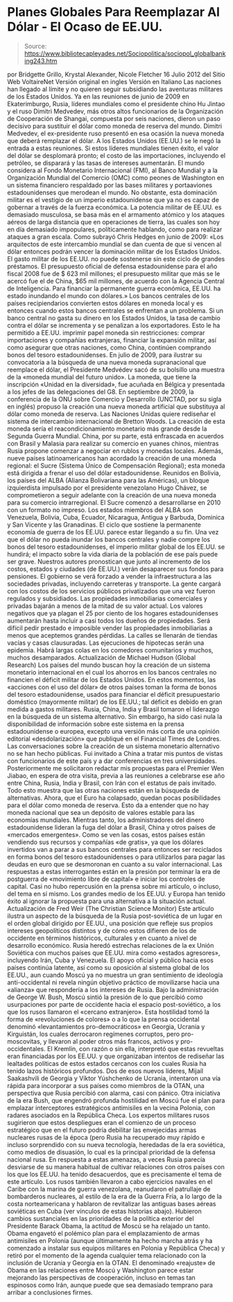 # Planes Globales Para Reemplazar Al Dólar - El Ocaso de EE.UU.

> Source: https://www.bibliotecapleyades.net/Sociopolitica/sociopol_globalbanking243.htm

por Bridgette Grillo, Krystal Alexander, Nicole Fletcher
16 Julio 2012
del Sitio Web
VoltaireNet
Versión original en ingles
Versión en Italiano
Las naciones han llegado
al límite y no quieren seguir subsidiando las aventuras
militares de los Estados Unidos.
Ya en las reuniones de junio de
2009 en Ekaterimburgo, Rusia, líderes mundiales como el
presidente chino Hu Jintao y el ruso Dimitri Medvedev, más
otros altos funcionarios de la Organización de Cooperación
de Shangai, compuesta por seis naciones, dieron un paso
decisivo para sustituir el dólar como moneda de reserva del
mundo.
Dimitri Medvedev, el ex-presidente ruso presentó en esa ocasión
la nueva
moneda que deberá remplazar el dólar.
A los Estados Unidos (EE.UU.) se le negó la entrada a estas reuniones. Si
estos líderes mundiales tienen éxito, el valor del dólar se desplomará
pronto; el costo de las importaciones, incluyendo el petróleo, se disparará
y las tasas de intereses aumentarán.
El mundo considera al Fondo Monetario Internacional (FMI), al
Banco Mundial
y a la Organización Mundial del Comercio (OMC) como peones de Washington en
un sistema financiero respaldado por las bases militares y portaaviones
estadounidenses que merodean el mundo. No obstante, esta dominación militar
es el vestigio de un imperio estadounidense que ya no es capaz de gobernar a
través de la fuerza económica.
La potencia militar de EE.UU. es demasiado
musculosa, se basa más en el armamento atómico y los ataques aéreos de larga
distancia que en operaciones de tierra, las cuales son hoy en día demasiado
impopulares, políticamente hablando, como para realizar ataques a gran
escala.
Como subrayó Chris Hedges en junio de 2009:
«Los arquitectos de este intercambio
mundial se dan cuenta de que si vencen al dólar entonces podrán vencer la
dominación militar de los Estados Unidos.
El gasto militar de los EE.UU. no
puede sostenerse sin este ciclo de grandes préstamos. El presupuesto oficial
de defensa estadounidense para el año fiscal 2008 fue de $ 623 mil millones;
el presupuesto militar que más se le acercó fue el de China, $65 mil
millones, de acuerdo con la Agencia Central de Inteligencia.
Para financiar la permanente guerra económica, EE.UU. ha estado inundando el
mundo con dólares.»
Los bancos centrales de los países recipiendarios
convierten estos dólares en moneda local y es entonces cuando estos bancos
centrales se enfrentan a un problema. Si un banco central no gasta su dinero
en los Estados Unidos, la tasa de cambio contra el dólar se incrementa y se
penalizan a los exportadores.
Esto le ha permitido a EE.UU. imprimir papel
moneda sin restricciones: comprar importaciones y compañías extranjeras,
financiar la expansión militar, así como asegurar que otras naciones, como
China, continúen comprando bonos del tesoro estadounidenses.
En julio de 2009, para ilustrar su convocatoria a la búsqueda de una nueva
moneda supranacional que reemplace el dólar, el Presidente Medvédev sacó de
su bolsillo una muestra de la «moneda mundial del futuro unido». La moneda,
que tiene la inscripción «Unidad en la diversidad», fue acuñada en Bélgica y
presentada a los jefes de las delegaciones del G8.
En septiembre de 2009, la conferencia de la ONU sobre Comercio y Desarrollo
(UNCTAD, por su sigla en inglés) propuso la creación una nueva moneda
artificial que substituya al dólar como moneda de reserva.
Las Naciones
Unidas quiere rediseñar el sistema de intercambio internacional
de Bretton
Woods.
La creación de esta moneda sería el reacondicionamiento monetario más grande
desde la Segunda Guerra Mundial. China, por su parte, está enfrascada en
acuerdos con Brasil y Malasia para realizar su comercio en yuanes chinos,
mientras Rusia propone comenzar a negociar en rublos y monedas locales.
Además, nueve países latinoamericanos han acordado la creación de una moneda
regional:
el Sucre (Sistema Único de Compensación Regional); esta moneda
está dirigida a frenar el uso del dólar estadounidense.
Reunidos en Bolivia,
los países del ALBA
(Alianza Bolivariana para las Américas), un bloque
izquierdista impulsado por el presidente venezolano Hugo Chávez, se
comprometieron a seguir adelante con la creación de una nueva moneda para su
comercio intrarregional.
El Sucre comenzó a desarrollarse en 2010 con un
formato no impreso. Los estados miembros del ALBA son Venezuela, Bolivia,
Cuba, Ecuador, Nicaragua, Antigua y Barbuda, Dominica y San Vicente y las
Granadinas.
El ciclo que sostiene la permanente economía de guerra de los EE.UU. parece
estar llegando a su fin. Una vez que el dólar no pueda inundar los bancos
centrales y nadie compre los bonos del tesoro estadounidenses,
el imperio
militar global de los EE.UU. se hundirá; el impacto sobre la vida diaria de la
población de ese país puede ser grave.
Nuestros autores pronostican que junto al incremento de los costos, estados
y ciudades (de EE.UU.) verán desaparecer sus fondos para pensiones. El
gobierno se verá forzado a vender la infraestructura a las sociedades
privadas, incluyendo carreteras y transporte. La gente cargará con los
costos de los servicios públicos privatizados que una vez fueron regulados y
subsidiados.
Las propiedades inmobiliarias comerciales y privadas bajarán a
menos de la mitad de su valor actual.
Los valores negativos que ya plagan el 25 por ciento de los hogares
estadounidenses aumentarán hasta incluir a casi todos los dueños de
propiedades. Será difícil pedir prestado e imposible vender las propiedades
inmobiliarias a menos que aceptemos grandes pérdidas. La calles se llenarán
de tiendas vacías y casas clausuradas. Las ejecuciones de hipotecas serán
una epidemia.
Habrá largas colas en los comedores comunitarios y muchos,
muchos desamparados.
Actualización de Michael Hudson
(Global Research)
Los países del mundo buscan hoy la creación de un sistema monetario
internacional en el cual los ahorros en los bancos centrales no financien el
déficit militar de los Estados Unidos.
En estos momentos, las «acciones con
el uso del dólar» de otros países toman la forma de bonos del tesoro
estadounidense, usados para financiar el déficit presupuestario doméstico (mayormente
militar) de los EE.UU.; tal déficit es debido en gran medida a gastos
militares.
Rusia, China, India y Brasil tomaron el liderazgo en la búsqueda de un
sistema alternativo. Sin embargo, ha sido casi nula la disponibilidad de
información sobre este sistema en la prensa estadounidense o europea,
excepto una versión más corta de una opinión editorial «desdolarización» que
publiqué en el Financial Times de Londres.
Las conversaciones sobre la creación de un sistema monetario alternativo no
se han hecho públicas.
Fui invitado a China a tratar mis puntos de vistas
con funcionarios de este país y a dar conferencias en tres universidades.
Posteriormente me solicitaron redactar mis propuestas para el Premier Wen
Jiabao, en espera de otra visita, previa a las reuniones a celebrarse ese
año entre China, Rusia, India y Brasil, con Irán con el estatus de país
invitado.
Todo esto muestra que las otras naciones están en la búsqueda de
alternativas. Ahora, que el Euro ha colapsado, quedan pocas
posibilidades para el dólar como moneda de reserva. Esto da a entender que
no hay moneda nacional que sea un depósito de valores estable para las
economías mundiales.
Mientras tanto, los administradores del dinero estadounidense lideran la
fuga del dólar a Brasil, China y otros países de «mercados emergentes».
Como
se ven las cosas, estos países están vendiendo sus recursos y compañías «de
gratis», ya que los dólares invertidos van a parar a sus bancos centrales
para entonces ser reciclados en forma bonos del tesoro estadounidenses o
para utilizarlos para pagar las deudas en euro que se desmoronan en cuanto a
su valor internacional.
Las respuestas a estas interrogantes están en la presión por terminar la era
de postguerra de «movimiento libre de capital» e iniciar los controles de
capital.
Casi no hubo repercusión en la prensa sobre mi artículo, o incluso, del tema
en sí mismo. Los grandes medio de los EE.UU. y Europa han tenido éxito al
ignorar la propuesta para una alternativa a la situación actual.
Actualización de Fred Weir
(The Christian Science Monitor)
Este artículo ilustra un aspecto de la búsqueda de la Rusia post-soviética
de un lugar en el orden global dirigido por EE.UU., una posición que refleje
sus propios intereses geopolíticos distintos y de cómo estos difieren de los
de occidente en términos históricos, culturales y en cuanto a nivel de
desarrollo económico.
Rusia heredó estrechas relaciones de la ex Unión
Soviética con muchos países que EE.UU. mira como «estados agresores»,
incluyendo Irán, Cuba y Venezuela.
El apoyo oficial y público hacia esos países continúa latente, así como su
oposición al sistema global de los EE.UU., aun cuando Moscú ya no muestra un
gran sentimiento de ideología anti-occidental ni revela ningún objetivo
práctico de movilizarse hacia una «alianza» que respondería a los intereses
de Rusia.
Bajo
la administración de George W. Bush, Moscú sintió la presión de lo que
percibió como usurpaciones por parte de occidente hacia el espacio post-soviético,
a los que los rusos llamaron el «cercano extranjero».
Esta hostilidad tomó
la forma de «revoluciones de colores» o a lo que la prensa occidental
denominó «levantamientos pro-democráticos» en Georgia, Ucrania y Kirguistán,
los cuales derrocaron regímenes corruptos, pero pro-moscovitas, y llevaron
al poder otros más francos, activos y pro-occidentales.
El Kremlin, con razón o sin ella, interpretó que estas revueltas eran
financiadas por los EE.UU. y que organizaban intentos de rediseñar las
lealtades políticas de estos estados cercanos con los cuales Rusia ha tenido
lazos históricos profundos.
Dos de esos nuevos líderes, Mijaíl Saakashvili
de Georgia y Víktor Yúshchenko de Ucrania, intentaron una vía rápida para
incorporar a sus países como miembros de la
OTAN, una perspectiva que Rusia
percibió con alarma, casi con pánico.
Otra iniciativa de la era Bush, que engendró profunda hostilidad en Moscú
fue el plan para emplazar interceptores estratégicos antimisiles en la
vecina Polonia, con radares asociados en la República Checa.
Los expertos
militares rusos sugirieron que estos despliegues eran el comienzo de un
proceso estratégico que en el futuro podría debilitar las envejecidas armas
nucleares rusas de la época (pero Rusia ha recuperado muy rápido e incluso
sorprendido con su nueva tecnología, heredadas de la era soviética, como
medios de disuasión, lo cual es la principal prioridad de la defensa
nacional rusa.
En respuesta a estas amenazas, a veces Rusia parecía desviarse de su manera
habitual de cultivar relaciones con otros países con los que los EE.UU. ha
tenido desacuerdos, que es precisamente el tema de este artículo.
Los rusos
también llevaron a cabo ejercicios navales en el Caribe con la marina de
guerra venezolana, reanudaron el patrullaje de bombarderos nucleares, al
estilo de la era de la Guerra Fría, a lo largo de la costa norteamericana y
hablaron de revitalizar las antiguas bases aéreas soviéticas en Cuba (ver
vínculos de estas historias abajo).
Hubieron cambios sustanciales en las prioridades de la política exterior del
Presidente
Barack Obama, la actitud de Moscú se ha relajado un tanto.
Obama
engavetó el polémico plan para el emplazamiento de armas antimisiles en
Polonia (aunque últimamente ha hecho marcha atrás y ha comenzado a instalar
sus equipos militares en Polonia y República Checa) y retiró por el momento
de la agenda cualquier tema relacionado con la inclusión de Ucrania y
Georgia en la OTAN.
El denominado «reajuste» de Obama en las relaciones entre Moscú y Washington
parece estar mejorando las perspectivas de cooperación, incluso en temas tan
espinosos como
Irán, aunque puede que sea demasiado temprano para arribar a
conclusiones firmes.
